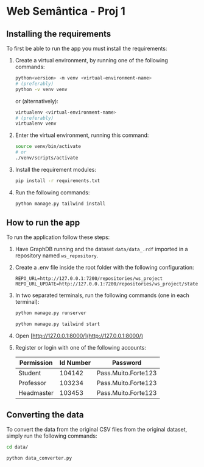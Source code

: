 # Web Semântica - Proj 1

## Installing the requirements

To first be able to run the app you must install the requirements:

1. Create a virtual environment, by running one of the following commands:

    ```bash
    python<version> -m venv <virtual-environment-name>
    # (preferably)
    python -v venv venv
    ```

    or (alternatively):
    ```bash
    virtualenv <virtual-environment-name>
    # (preferably)
    virtualenv venv
    ```

2. Enter the virtual environment, running this command:

    ```bash
    source venv/bin/activate
    # or
    ./venv/scripts/activate
    ```

3. Install the requirement modules:

    ```bash
    pip install -r requirements.txt
    ```

4. Run the following commands:

    ```bash
    python manage.py tailwind install
    ```

## How to run the app

To run the application follow these steps:

1. Have GraphDB running and the dataset `data/data_.rdf` imported in a repository named `ws_repository`.

2. Create a .env file inside the root folder with the following configuration:

    ```.env
    REPO_URL=http://127.0.0.1:7200/repositories/ws_project
    REPO_URL_UPDATE=http://127.0.0.1:7200/repositories/ws_project/statements
    ```

3. In two separated terminals, run the following commands (one in each terminal):

    ```bash
    python manage.py runserver
    ```

    ```bash
    python manage.py tailwind start
    ```

4. Open [http://127.0.0.1:8000/](http://127.0.0.1:8000/)

5. Register or login with one of the following accounts:

    |Permission|Id Number|Password|
    |---|---|---|
    |Student|104142|Pass.Muito.Forte123|
    |Professor|103234|Pass.Muito.Forte123|
    |Headmaster|103453|Pass.Muito.Forte123|

## Converting the data

To convert the data from the original CSV files from the original dataset, simply run the following commands:

```bash
cd data/

python data_converter.py
```